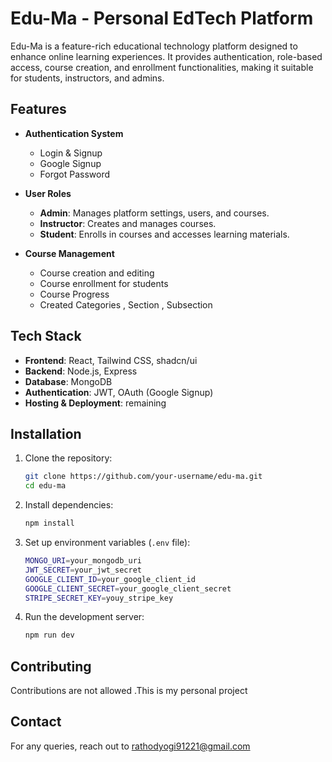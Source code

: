 # Edu-Ma - Personal EdTech Platform

Edu-Ma is a feature-rich educational technology platform designed to enhance online learning experiences. It provides authentication, role-based access, course creation, and enrollment functionalities, making it suitable for students, instructors, and admins.

## Features

- **Authentication System**
  - Login & Signup
  - Google Signup
  - Forgot Password

- **User Roles**
  - **Admin**: Manages platform settings, users, and courses.
  - **Instructor**: Creates and manages courses.
  - **Student**: Enrolls in courses and accesses learning materials.

- **Course Management**
  - Course creation and editing
  - Course enrollment for students
  - Course Progress
  - Created Categories , Section , Subsection

## Tech Stack

- **Frontend**: React, Tailwind CSS, shadcn/ui
- **Backend**: Node.js, Express
- **Database**: MongoDB
- **Authentication**: JWT, OAuth (Google Signup)
- **Hosting & Deployment**: remaining

## Installation

1. Clone the repository:
   ```sh
   git clone https://github.com/your-username/edu-ma.git
   cd edu-ma
   ```
2. Install dependencies:
   ```sh
   npm install
   ```
3. Set up environment variables (`.env` file):
   ```sh
   MONGO_URI=your_mongodb_uri
   JWT_SECRET=your_jwt_secret
   GOOGLE_CLIENT_ID=your_google_client_id
   GOOGLE_CLIENT_SECRET=your_google_client_secret
   STRIPE_SECRET_KEY=youy_stripe_key
   ```
4. Run the development server:
   ```sh
   npm run dev
   ```

## Contributing

Contributions are not allowed .This is my personal project

## Contact

For any queries, reach out to rathodyogi91221@gmail.com
